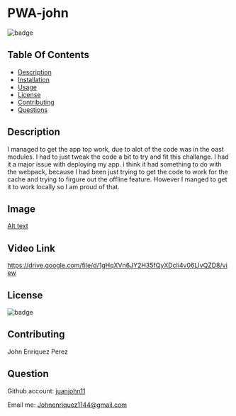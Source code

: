 # PWA-john

![badge](https://img.shields.io/badge/license-MIT-brightgreen)

## Table Of Contents

- [Description](#Discription)
- [Installation](#Installation)
- [Usage](#Usage)
- [License](#License)
- [Contributing](#Contributing)
- [Questions](#Question)

## Description

I managed to get the app top work, due to alot of the code was in the oast modules. I had to just tweak the code a bit to try and fit this challange. I had it a major issue with deploying my app. i think it had something to do with the webpack, because I had been just trying to get the code to work for the cache and trying to firgure out the offline feature. However I manged to get it to work locally so I am proud of that.

## Image

[Alt text](image/budget.png "Budget-tracker")

## Video Link

https://drive.google.com/file/d/1gHqXVn6JY2H35fQyXDcli4v06LIvQZD8/view

## License

![badge](https://img.shields.io/badge/license-MIT-brightgreen)

## Contributing

John Enriquez Perez

## Question

Github account: [juanjohn11](https://github.com/juanjohn11)

Email me: Johnenriquez1144@gmail.com
